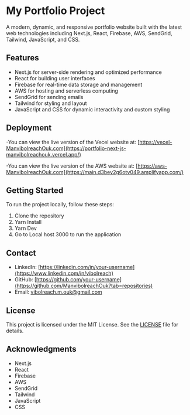 # My Portfolio Project

A modern, dynamic, and responsive portfolio website built with the latest web technologies including Next.js, React, Firebase, AWS, SendGrid, Tailwind, JavaScript, and CSS.

## Features

- Next.js for server-side rendering and optimized performance
- React for building user interfaces
- Firebase for real-time data storage and management
- AWS for hosting and serverless computing
- SendGrid for sending emails
- Tailwind for styling and layout
- JavaScript and CSS for dynamic interactivity and custom styling

## Deployment

-You can view the live version of the Vecel website at: [https://vecel-ManvibolreachOuk.com](https://portfolio-next-js-manvibolreachouk.vercel.app/)

-You can view the live version of the AWS website at: [https://aws-ManvibolreachOuk.com](https://main.d3bey2g6otv049.amplifyapp.com/)

## Getting Started

To run the project locally, follow these steps:

1. Clone the repository
2. Yarn Install
3. Yarn Dev
4. Go to Local host 3000 to run the application 

## Contact

- LinkedIn: [https://linkedin.com/in/your-username](https://www.linkedin.com/in/vibolreach)
- GitHub: [https://github.com/your-username](https://github.com/ManvibolreachOuk?tab=repositories)
- Email: vibolreach.m.ouk@gmail.com

## License

This project is licensed under the MIT License. See the [LICENSE](LICENSE) file for details.

## Acknowledgments

- Next.js
- React
- Firebase
- AWS
- SendGrid
- Tailwind
- JavaScript
- CSS



